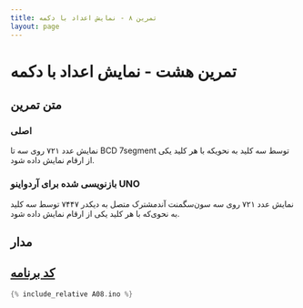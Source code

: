 ```yaml
---
title: تمرین ۸ - نمایش اعداد با دکمه
layout: page
---
```


# تمرین هشت - نمایش اعداد با دکمه

## متن تمرین

### اصلی 

نمایش عدد ۷۲۱ روی سه تا BCD 7segment توسط سه کلید به نحویکه با هر کلید یکی از ارقام نمایش داده شود.

### بازنویسی شده برای آردواینو UNO

نمایش عدد ۷۲۱ روی سه سون‌سگمنت آندمشترک متصل به دیکدر ۷۴۴۷ توسط سه کلید به نحوی‌که با هر کلید یکی از ارقام نمایش داده شود.

## مدار



## [کد برنامه](A08.ino)

```c
{% include_relative A08.ino %}
```